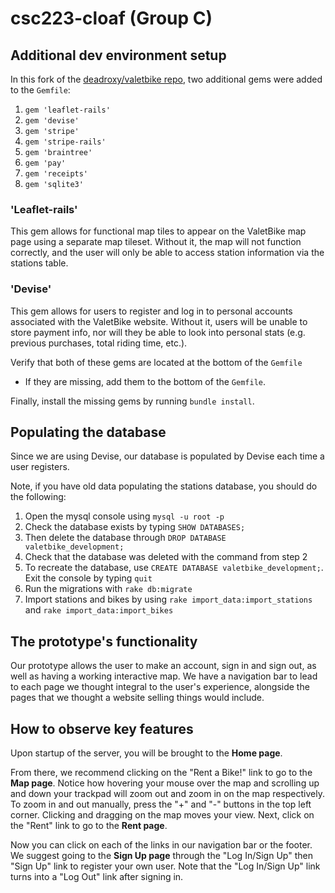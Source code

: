 # csc223-cloaf (Group C)

## Additional dev environment setup
In this fork of the [deadroxy/valetbike repo](https://github.com/deadroxy/valetbike), two additional gems were added to the `Gemfile`: 
1. `gem 'leaflet-rails'`
2. `gem 'devise'`
3. `gem 'stripe'`
4. `gem 'stripe-rails'`
5. `gem 'braintree'`
6. `gem 'pay'`
7. `gem 'receipts'`
8. `gem 'sqlite3'`

### 'Leaflet-rails'
This gem allows for functional map tiles to appear on the ValetBike map page using a separate map tileset. Without it, the map will not function correctly, and the user will only be able to access station information via the stations table.

### 'Devise'
This gem allows for users to register and log in to personal accounts associated with the ValetBike website. Without it, users will be unable to store payment info, nor will they be able to look into personal stats (e.g. previous purchases, total riding time, etc.).

Verify that both of these gems are located at the bottom of the `Gemfile`
* If they are missing, add them to the bottom of the `Gemfile`.

Finally, install the missing gems by running `bundle install`.

## Populating the database
Since we are using Devise, our database is populated by Devise each time a user registers.

Note, if you have old data populating the stations database, you should do the following:

1. Open the mysql console using `mysql -u root -p`
2. Check the database exists by typing `SHOW DATABASES;`
3. Then delete the database through `DROP DATABASE valetbike_development;`
4. Check that the database was deleted with the command from step 2
5. To recreate the database, use `CREATE DATABASE valetbike_development;`. Exit the console by typing `quit`
6. Run the migrations with `rake db:migrate`
7. Import stations and bikes by using `rake import_data:import_stations` and `rake import_data:import_bikes`    

## The prototype's functionality
Our prototype allows the user to make an account, sign in and sign out, as well as having a working interactive map. We have a navigation bar to lead to each page we thought integral to the user's experience, alongside the pages that we thought a website selling things would include.

## How to observe key features
Upon startup of the server, you will be brought to the **Home page**. 

From there, we recommend clicking on the "Rent a Bike!" link to go to the **Map page**. Notice how hovering your mouse over the map and scrolling up and down your trackpad will zoom out and zoom in on the map respectively. To zoom in and out manually, press the "+" and "-" buttons in the top left corner. Clicking and dragging on the map moves your view. Next, click on the "Rent" link to go to the **Rent page**.

Now you can click on each of the links in our navigation bar or the footer. We suggest going to the **Sign Up page** through the "Log In/Sign Up" then "Sign Up" link to register your own user. Note that the "Log In/Sign Up" link turns into a "Log Out" link after signing in.


